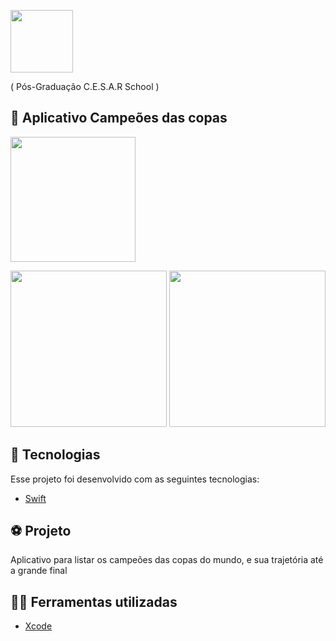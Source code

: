 <p float="left">
  
<img src="https://user-images.githubusercontent.com/32901063/118206851-c10e2f80-b439-11eb-8124-285d87ca1812.png" width="100">
</p>
 ( Pós-Graduação C.E.S.A.R School )
 
## 📱 Aplicativo Campeões das copas

<img src="https://user-images.githubusercontent.com/32901063/141662594-9b1bfd6d-ef68-4a8d-9e18-859eef49d608.png" width="200">

<p float="left">
<img src="https://user-images.githubusercontent.com/32901063/141662611-6574e740-4130-4093-8442-4384d3773c37.png" width="250">
<img src="https://user-images.githubusercontent.com/32901063/141662615-bdff64e8-3654-47f8-af07-920938da820d.png" width="250">
</p>

## :rocket: Tecnologias
Esse projeto foi desenvolvido com as seguintes tecnologias:
- [Swift](https://www.swift.org/)


## ⚽ Projeto
Aplicativo para listar os campeões das copas do mundo, e sua trajetória até a grande final

## 👨‍💻 Ferramentas utilizadas
- [Xcode](https://developer.apple.com/xcode/)
